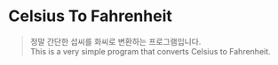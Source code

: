 # Celsius To Fahrenheit

> 정말 간단한 섭씨를 화씨로 변환하는 프로그램입니다.\
> This is a very simple program that converts Celsius to Fahrenheit.